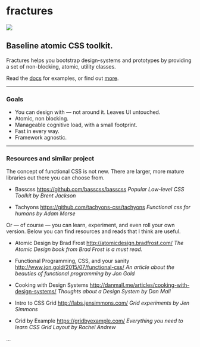 # fractures

![](https://travis-ci.org/fractures/fractures.svg)

## Baseline atomic CSS toolkit.

Fractures helps you bootstrap design-systems and prototypes by providing a set of non-blocking, atomic, utility classes.

Read the [docs](https://fractures.space/docs) for examples, or find out [more](https://fractures.space/about).

---

### Goals

- You can design with &mdash; not around it. Leaves UI untouched.
- Atomic, non blocking.
- Manageable cognitive load, with a small footprint.
- Fast in every way.
- Framework agnostic.

---

### Resources and similar project

The concept of functional CSS is not new. There are larger, more mature libraries out there you can choose from.

- Basscss https://github.com/basscss/basscss
_Popular Low-level CSS Toolkit by Brent Jackson_

- Tachyons https://github.com/tachyons-css/tachyons
_Functional css for humans by Adam Morse_

Or — of course — you can learn, experiment, and even roll your own version. Below you can find resources and reads that I think are useful.

- Atomic Design by Brad Frost http://atomicdesign.bradfrost.com/
_The Atomic Design book from Brad Frost is a must read._

- Functional Programming, CSS, and your sanity http://www.jon.gold/2015/07/functional-css/
_An article about the beauties of functional programming by Jon Gold_

- Cooking with Design Systems http://danmall.me/articles/cooking-with-design-systems/
_Thoughts about a Design System by Dan Mall_

- Intro to CSS Grid http://labs.jensimmons.com/
_Grid experiments by Jen Simmons_

- Grid by Example https://gridbyexample.com/
_Everything you need to learn CSS Grid Layout by Rachel Andrew_

...
